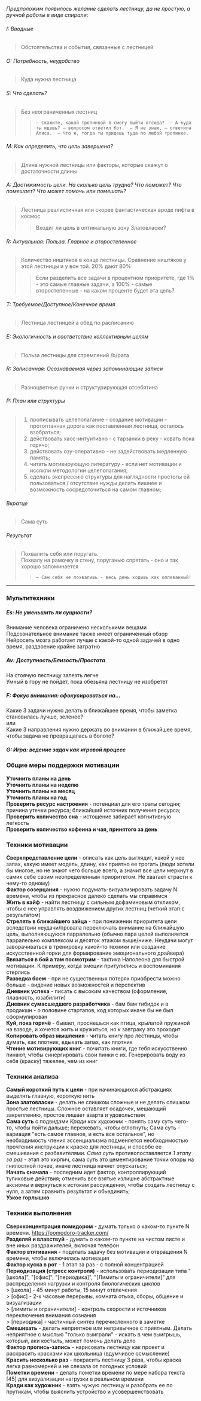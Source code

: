 *Предположим появилось желание сделать лестницу, да не простую, а ручной работы в виде спирали*:
###### I: Вводные
> Обстоятельства и события, связанные с лестницей
###### O: Потребность, неудобство
> Куда нужна лестница
###### S: Что сделать?
>Без неограниченных лестниц
> > `– Скажите, какой тропинкой я смогу выйти отсюда?  – А куда ты идешь? – вопросом ответил Кот.  – Я не знаю, – ответила Алиса.  – Что ж, тогда ты придешь туда по любой тропинке. `
###### M: Как определить, что цель завершена?
> Длина нужной лестницы или факторы, которые скажут о достаточности длины
###### A: Достижимость цели. На сколько цель трудна? Что поможет? Что помешает? Что может помочь или помешать?
> Лестница реалистичная или скорее фантастическая вроде лифта в космос
> > Входит ли цель в оптимальную зону Златовласки?
###### R:  Актуальная: Польза. Главное и второстепенное
> Количество ништяков в конце лестницы. Сравнение ништяков у этой лестницы и у вон той. 20% дают 80%
> > Если разделить все задачи в процентном приоритете, где 1% - это самые главные задачи, а 100% - самые второстепенные - на каком проценте будет эта цель?
###### T: Требуемое/Доступное/Конечное время
> Лестница лестницей а обед по расписанию
###### E:   Экологичность и соответствие коллективным целям
> Польза лестницы для стремлений /b/рата
###### R: Записанная: Осознаваемая через запоминающие записи
> Разноцветные ручки и структурирующая отсебятина
###### P: План или структуры
> 1) прописывать целеполагание - создание мотивации - протоптанная дорога как поставленная лестница, осталось взобраться; <br>
> 2) действовать хаос-интуитивно - с тарзанки в реку - ковать пока горячо; <br>
> 3) действовать озу-оперативно - не задействовать медленную память; <br>
> 4) читать мотивирующую литературу - если нет мотивации и иссякли методологии целеполагания; <br>
> 5) сделать экспрессию структуры для наглядности простоты ей пользоваться / отсутствие нужды делать лишнее и возможность сосредоточиться на самом главном; <br>
###### Вкратце
> Сама суть
###### Результат
> Похвалить себя или поругать. <br>
> Похвалу на рамочку в стену, поруганью спрятать - оно и так хорошо запоминается  <br>
> > `– Сам себя не похвалишь - весь день ходишь как оплеванный!`

---
### Мультитехники 

##### Es: Не уменьшить ли сущности?
Внимание человека ограничено несколькими вещами <br>
Подсознательное внимание также имеет ограниченный обзор <br>
Нейросеть мозга работает лучше с какой-то одной задачей в одно время, раздвоение крайне затратно
##### Av:   Доступность/Близость/Простота
На стоячую лестницу залезть легче <br>
Умный в гору не пойдет, пока обезьяна лестницу не изобретет
##### F: Фокус внимания: сфокусироваться на...
Какие 3 задачи нужно делать в ближайшее время, чтобы заметка становилась лучше, зеленее? <br>
или <br>
Какие 3 направления нужно держать во внимании в ближайшее время, чтобы задача не превращалась в болото?
##### G: Игра: ведение задач как игровой процесс

### Общие меры поддержки мотивации
**Уточнить планы на день** <br>
**Уточнить планы на неделю** <br>
**Уточнить планы на месяц** <br>
**Уточнить планы на год** <br>
**Проверить ресурс настроения** - потенциал для его траты сегодня; причина утечки ресурса; ближайший источник получения ресурса; <br>
**Проверить количество сна** - истощение забирает когнитивную легкость <br>
**Проверить количество кофеина и чая, принятого за день**

### Техники мотивации
**Сверхпредставление цели** - описать как цель выглядит, какой у нее запах, какую имеет модель, длину, как приятно ее трогать (люди хотели бы многое, но не знают чего больше всего, а значит все цели меркнут в самих себе своим неопределенным приоритетом. Не хватает страсти к чему-то одному) <br>
**Фактор созерцания** - нужно подумать-визуализировать задачу N времени, чтобы из прекрасное далеко сделать мы справимся <br>
**Жить в кайф** - найти лестницу с сильным дофаминовым откликом, чтобы с нее управлять воздвижением других лестниц (четкий этап с результатом) <br>
**Стрелять в ближайшего зайца** - при понижении приоритета цели вследствии неудачи/провала переключать внимание на ближайшую цель, выполняющуюся парралельно (обычно пара целей выполняется парралельно комплексом и десяток этажом выше/ниже. Неудачи могут заворачиваться в тренировку какой-то техники или создание искусственной горки для формирование эмоционального драйвера) <br>
**Ввязаться в бой а там посмотрим** - тактика Наполеона для быстрой мотивации. К примеру, когда эмоции притупились и воспоминания стерлись <br>
**Разведка боем** - при не существенных потерях приобрести можно больше - видение новых возможностей и перспектив <br>
**Дневник успеха** - писать с высоким качеством (оформление, плавность, юзабилити) <br>
**Дневник сумасшедшего разработчика** - бам бам тибидох и в продакшн - о половине стартапов, код которых иначе бы не был сформулирован <br>
**Куй, пока горячё** - бывает, проснешься как птица, крылатой пружиной на взводе, и хочется жить и кружиться, но к завтраку это проходит <br>
**Копировать образ мышления** - читать книгу про лестницы, чтобы думать, как плотник, вдыхать запах, как плотник <br>
**Чтение мотивирующих книг** - почитать книги, где тебя искусственно пинают, чтобы синергировать свои пинки с их. Генерировать воду из себя (краску) тяжелее, чем из книг <br>

### Техники анализа
**Самый короткий путь к цели** - при начинающихся абстракциях выделять главную, короткую нить <br>
**Зона златовласки** - делать не слишком сложные и не делать слишком простые лестницы. Сложное оставляет осадочек, мешающий закреплению, простое лишает азарта и удовольствия <br>
**Сама суть** с подвидами *Кради как художник* - понять саму суть чего-то, чтобы пойти дальше; пережевать, чтобы сглотнуть; Сама суть - вариация "есть самое главное, и есть все остальное", но необходимость чтения эссенциализма подменяется необходимостью прочтения инструкции к краске для лестницы, и способе ее смешивания с разбавителями. *Сама суть* противопоставляется *1 этапу за раз* - этап это кирпич, сама суть это цементирование точки опоры на гнилостной почве, иначе лестница начнет опускаться; <br>
**Начать сначала** - последним идет фактор, контроллирующий тупиковые действия; отменить все взятые излишне абстрактные аксиомы и вернуться к истокам рассуждения, чтобы создать лестницу с нуля, а затем сравнить результат и обьединить; <br>
**Узкое горлышко**

### Техники выполнения
**Сверхконцентрация помидором** - думать только о каком-то пункте N времени. https://pomodoro-tracker.com/ <br>
**Разделяй и влавствуй** - думать о каком-то пункте на чистом листе и вне иных раздражителей, включая телефон <br>
**Фактор втягивания** - поделать задачу без мотивации и отвращения N времени, чтобы включилась мотивация <br>
**Фактор куска в рот** - 1 этап за раз - с полной концентрацией <br>
**Периодизация (стресс контроля)** - использовать периодизации типа "[школа]", "[офис]", "[периодика]", "[Лимиты и ограничители]" для распределения нагрузки и контроля биологических циклов <br>
	> [школа] - 45 минут работы, 15 минут отвлечения <br>
	> [офис] - 2-х часовые перерывы, комната отыха, сборы, общение и визуализации <br>
	> [лимиты и ограничители] - контроль скорости и источников переключения внимания сознания <br>
	> [периодика] - частичный синтез перечисленного в заметке
**Смешивать** - делать неприятное или непривычное с приятным. Делать неприятное с мыслью "только выиграли" - искать в чем выигрышь, который, аки костыль, может помочь делать дело <br>
**Фактор пропись-запись** - нарисовать лестницу как проект и раскрасить красками как школьница (вдумчивое осмысление) <br>
**Красить несколько раз** - покрасить лестницу 3 раза, чтобы краска легка равномерней и не слезала от погодных условий <br>
**Пометки времени** - делать пометки времени по мере набора текста [45] для визуализации нагрузки в реальном времени <br>
**Кради как художник** - взять чужую лестницу и разобрать ее по прутикам, чтобы выяснить устройство и усовершенствовать